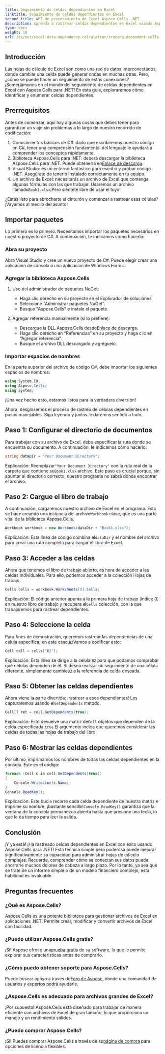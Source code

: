 ```yaml
---
title: Seguimiento de celdas dependientes en Excel
linktitle: Seguimiento de celdas dependientes en Excel
second_title: API de procesamiento de Excel Aspose.Cells .NET
description: Aprenda a rastrear celdas dependientes en Excel usando Aspose.Cells para .NET con este tutorial fácil de seguir.
type: docs
weight: 10
url: /es/net/excel-data-dependency-calculation/tracing-dependent-cells-in-excel/
---
```

## Introducción

Las hojas de cálculo de Excel son como una red de datos interconectados, donde cambiar una celda puede generar ondas en muchas otras. Pero, ¿cómo se puede hacer un seguimiento de estas conexiones? ¡Sumerjámonos en el mundo del seguimiento de celdas dependientes en Excel con Aspose.Cells para .NET! En esta guía, exploraremos cómo identificar y enumerar celdas dependientes. 

## Prerrequisitos

Antes de comenzar, aquí hay algunas cosas que debes tener para garantizar un viaje sin problemas a lo largo de nuestro recorrido de codificación:

1. Conocimientos básicos de C#: dado que escribiremos nuestro código en C#, tener una comprensión fundamental del lenguaje le ayudará a comprender los conceptos rápidamente.
2.  Biblioteca Aspose.Cells para .NET: deberá descargar la biblioteca Aspose.Cells para .NET. Puede obtenerla en[Enlace de descarga](https://releases.aspose.com/cells/net/).
3. Visual Studio: es un entorno fantástico para escribir y probar código .NET. Asegúrate de tenerlo instalado correctamente en tu equipo. 
4. Un archivo de Excel: necesitarás un archivo de Excel que contenga algunas fórmulas con las que trabajar. Usaremos un archivo llamado`Book1.xlsx`¡Pero siéntete libre de usar el tuyo!

¿Estás listo para abrocharte el cinturón y comenzar a rastrear esas células? ¡Vayamos al meollo del asunto!

## Importar paquetes

Lo primero es lo primero. Necesitamos importar los paquetes necesarios en nuestro proyecto de C#. A continuación, te indicamos cómo hacerlo:

### Abra su proyecto

Abra Visual Studio y cree un nuevo proyecto de C#. Puede elegir crear una aplicación de consola o una aplicación de Windows Forms.

### Agregar la biblioteca Aspose.Cells

1. Uso del administrador de paquetes NuGet: 
   - Haga clic derecho en su proyecto en el Explorador de soluciones.
   - Seleccione “Administrar paquetes NuGet”.
   - Busque "Aspose.Cells" e instale el paquete.

2. Agregar referencia manualmente (si lo prefiere): 
   -  Descargue la DLL Aspose.Cells desde[Enlace de descarga](https://releases.aspose.com/cells/net/).
   - Haga clic derecho en “Referencias” en su proyecto y haga clic en “Agregar referencia”.
   - Busque el archivo DLL descargado y agréguelo.

### Importar espacios de nombres

En la parte superior del archivo de código C#, debe importar los siguientes espacios de nombres:

```csharp
using System.IO;
using Aspose.Cells;
using System;
```

¡Una vez hecho esto, estamos listos para la verdadera diversión!

Ahora, desglosemos el proceso de rastreo de células dependientes en pasos manejables. Siga leyendo y juntos le daremos sentido a todo.

## Paso 1: Configurar el directorio de documentos

Para trabajar con su archivo de Excel, debe especificar la ruta donde se encuentra su documento. A continuación, le indicamos cómo hacerlo:

```csharp
string dataDir = "Your Document Directory";
```

 Explicación: Reemplazar`"Your Document Directory"` con la ruta real de la carpeta que contiene su`Book1.xlsx` archivo. Este paso es crucial porque, sin apuntar al directorio correcto, nuestro programa no sabrá dónde encontrar el archivo.

## Paso 2: Cargue el libro de trabajo

 A continuación, cargaremos nuestro archivo de Excel en el programa. Esto se hace creando una instancia del archivo`Workbook` clase, que es una parte vital de la biblioteca Aspose.Cells.

```csharp
Workbook workbook = new Workbook(dataDir + "Book1.xlsx");
```

 Explicación: Esta línea de código combina el`dataDir` y el nombre del archivo para crear una ruta completa para cargar el libro de Excel. 

## Paso 3: Acceder a las celdas

Ahora que tenemos el libro de trabajo abierto, es hora de acceder a las celdas individuales. Para ello, podemos acceder a la colección Hojas de trabajo.

```csharp
Cells cells = workbook.Worksheets[0].Cells;
```

Explicación: El código anterior apunta a la primera hoja de trabajo (índice 0) en nuestro libro de trabajo y recupera el`Cells` colección, con la que trabajaremos para rastrear dependientes.

## Paso 4: Seleccione la celda

 Para fines de demostración, queremos rastrear las dependencias de una célula específica; en este caso,`B2`Vamos a codificar esto:

```csharp
Cell cell = cells["B2"];
```

 Explicación: Esta línea se dirige a la célula.`B2` para que podamos comprobar qué células dependen de él. Si desea realizar un seguimiento de una célula diferente, simplemente cambie`B2` a la referencia de celda deseada. 

## Paso 5: Obtener las celdas dependientes

 Ahora viene la parte divertida: ¡rastrear a esos dependientes! Los capturaremos usando el`GetDependents` método.

```csharp
Cell[] ret = cell.GetDependents(true);
```

 Explicación: Esto devuelve una matriz de`Cell` objetos que dependen de la celda especificada.`true` El argumento indica que queremos considerar las celdas de todas las hojas de trabajo del libro.

## Paso 6: Mostrar las celdas dependientes

Por último, imprimamos los nombres de todas las celdas dependientes en la consola. Este es el código:

```csharp
foreach (Cell c in cell.GetDependents(true))
{
    Console.WriteLine(c.Name);
}
Console.ReadKey();
```

Explicación: Este bucle recorre cada celda dependiente de nuestra matriz e imprime su nombre, ¡bastante sencillo!`Console.ReadKey()` garantiza que la ventana de la consola permanezca abierta hasta que presione una tecla, lo que le da tiempo para leer la salida.

## Conclusión

¡Y ya está! ¡Ha rastreado celdas dependientes en Excel con éxito usando Aspose.Cells para .NET! Esta técnica simple pero poderosa puede mejorar significativamente su capacidad para administrar hojas de cálculo complejas. Recuerde, comprender cómo se conectan sus datos puede ahorrarle muchos dolores de cabeza a largo plazo. Por lo tanto, ya sea que se trate de un informe simple o de un modelo financiero complejo, esta habilidad es invaluable.

## Preguntas frecuentes

### ¿Qué es Aspose.Cells?
Aspose.Cells es una potente biblioteca para gestionar archivos de Excel en aplicaciones .NET. Permite crear, modificar y convertir archivos de Excel con facilidad.

### ¿Puedo utilizar Aspose.Cells gratis?
 ¡Sí! Aspose ofrece una[prueba gratis](https://releases.aspose.com/) de su software, lo que le permite explorar sus características antes de comprarlo.

### ¿Cómo puedo obtener soporte para Aspose.Cells?
 Puede buscar apoyo a través de[Foro de Aspose](https://forum.aspose.com/c/cells/9), donde una comunidad de usuarios y expertos podrá ayudarle. 

### ¿Aspose.Cells es adecuado para archivos grandes de Excel?
¡Por supuesto! Aspose.Cells está diseñado para trabajar de manera eficiente con archivos de Excel de gran tamaño, lo que proporciona un manejo y un rendimiento sólidos.

### ¿Puedo comprar Aspose.Cells?
 ¡Sí! Puedes comprar Aspose.Cells a través de su[página de compra](https://purchase.aspose.com/buy) para opciones de licencia flexibles.